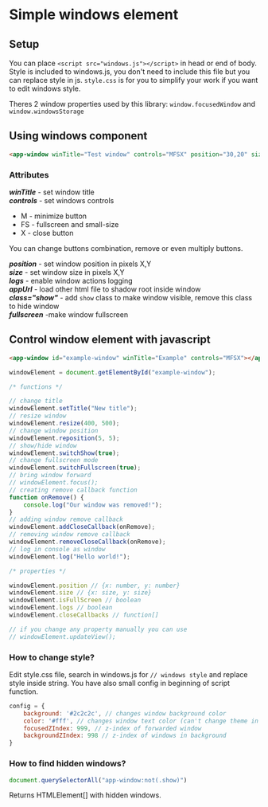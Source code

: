 # Simple windows element
## Setup
You can place `<script src="windows.js"></script>` in head or end of body. Style is included to windows.js, you don't need to include this file but you can replace style in js.
`style.css` is for you to simplify your work if you want to edit windows style.

Theres 2 window properties used by this library:
`window.focusedWindow` and `window.windowsStorage`

## Using windows component
```html
<app-window winTitle="Test window" controls="MFSX" position="30,20" size="500,300" logs="true" appUrl="app.html" class="show" fullscreen></app-window>
```
### Attributes
***winTitle*** - set window title<br>
***controls*** - set windows controls<br>

<ul>
<li>M - minimize button</li>
<li>FS - fullscreen and small-size</li>
<li>X - close button</li>
</ul>

You can change buttons combination, remove or even multiply buttons.

***position*** - set window position in pixels X,Y<br>
***size*** - set window size in pixels X,Y<br>
***logs*** - enable window actions logging<br>
***appUrl*** - load other html file to shadow root inside window<br>
***class="show"*** - add `show` class to make window visible, remove this class to hide window<br>
***fullscreen*** -make window fullscreen<br>
## Control window element with javascript
```html
<app-window id="example-window" winTitle="Example" controls="MFSX"></app-window>
```
```javascript
windowElement = document.getElementById("example-window");

/* functions */

// change title
windowElement.setTitle("New title");
// resize window
windowElement.resize(400, 500);
// change window position
windowElement.reposition(5, 5);
// show/hide window
windowElement.switchShow(true);
// change fullscreen mode
windowElement.switchFullscreen(true);
// bring window forward
// windowElement.focus();
// creating remove callback function
function onRemove() {
    console.log("Our window was removed!");
}
// adding window remove callback
windowElement.addCloseCallback(onRemove);
// removing window remove callback
windowElement.removeCloseCallback(onRemove);
// log in console as window
windowElement.log("Hello world!");

/* properties */

windowElement.position // {x: number, y: number}
windowElement.size // {x: size, y: size}
windowElement.isFullScreen // boolean
windowElement.logs // boolean
windowElement.closeCallbacks // function[]

// if you change any property manually you can use
// windowElement.updateView();
```

### How to change style?

Edit style.css file, search in windows.js for `// windows style` and replace style inside string.
You have also small config in beginning of script function.
```javascript
config = {
    background: '#2c2c2c', // changes window background color
    color: '#fff', // changes window text color (can't change theme in apps)
    focusedZIndex: 999, // z-index of forwarded window
    backgroundZIndex: 998 // z-index of windows in background
}
```

### How to find hidden windows?
```javascript
document.querySelectorAll("app-window:not(.show)")
```
Returns HTMLElement[] with hidden windows.



